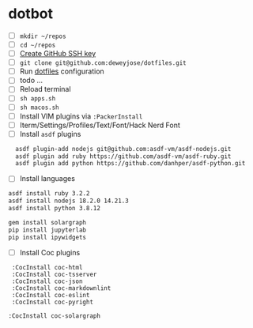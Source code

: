 # dotbot

- [ ] `mkdir ~/repos`
- [ ] `cd ~/repos`
- [ ] [Create GitHub SSH key](https://help.github.com/en/articles/generating-a-new-ssh-key-and-adding-it-to-the-ssh-agent)
- [ ] `git clone git@github.com:deweyjose/dotfiles.git`
- [ ] Run [dotfiles](https://www.github.com/deweyjose/dotfiles) configuration
- [ ] todo ...
- [ ] Reload terminal
- [ ] `sh apps.sh`
- [ ] `sh macos.sh`
- [ ] Install VIM plugins via `:PackerInstall`
- [ ] Iterm/Settings/Profiles/Text/Font/Hack Nerd Font
- [ ] Install `asdf` plugins
```sh
  asdf plugin-add nodejs git@github.com:asdf-vm/asdf-nodejs.git
  asdf plugin add ruby https://github.com/asdf-vm/asdf-ruby.git
  asdf plugin add python https://github.com/danhper/asdf-python.git
```

- [ ] Install languages

```sh
asdf install ruby 3.2.2
asdf install nodejs 18.2.0 14.21.3
asdf install python 3.8.12
```

```sh
gem install solargraph 
pip install jupyterlab
pip install ipywidgets
```


- [ ] Install Coc plugins

```vim
 :CocInstall coc-html
 :CocInstall coc-tsserver
 :CocInstall coc-json
 :CocInstall coc-markdownlint
 :CocInstall coc-eslint
 :CocInstall coc-pyright
```

```vim
:CocInstall coc-solargraph
```

